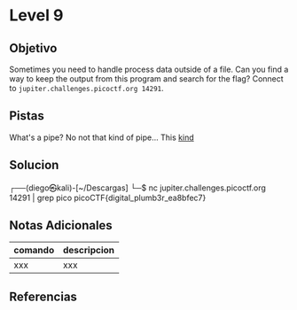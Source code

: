 # Level 9
## Objetivo
Sometimes you need to handle process data outside of a file. Can you find a way to keep the output from this program and search for the flag? Connect to `jupiter.challenges.picoctf.org 14291`.
## Pistas
What's a pipe? No not that kind of pipe... This [kind](http://www.linfo.org/pipes.html)
## Solucion
┌──(diego㉿kali)-[~/Descargas]
└─$ nc jupiter.challenges.picoctf.org 14291 | grep pico
picoCTF{digital_plumb3r_ea8bfec7}
## Notas Adicionales
|comando|descripcion|
|-------|-----------|
|xxx|xxx|
## Referencias